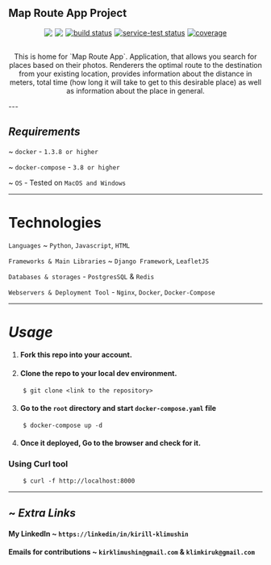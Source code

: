 <div style="text::center"> 
  <h2>Map Route App Project</h2>
</div>

<div class="container badges" 
style="display: flex; justify-content: center; column-gap: 5px; margin-bottom: 30px">

<a href="https://github.com/badges/shields/pulse" alt="Activity">
        <img src="https://img.shields.io/badge/version-1.2.3-blue" /></a>

<a href="https://github.com/badges/shields/pulse" alt="Activity">
        <img src="https://img.shields.io/github/commit-activity/m/badges/shields" /></a>
    
<a href="https://circleci.com/gh/badges/shields/tree/master">
    <img src="https://img.shields.io/circleci/project/github/badges/shields/master" alt="build status">
</a>
    
<a href="https://circleci.com/gh/badges/daily-tests">
    <img src="https://img.shields.io/circleci/project/github/badges/daily-tests?label=service%20tests" alt="service-test status">
</a>

<a href="https://coveralls.io/github/badges/shields">
    <img src="https://img.shields.io/coveralls/github/badges/shields"
            alt="coverage">
</a>

</div>

<p align="center">
  This is home for `Map Route App`. Application, that allows you search for places based on their photos. Renderers the optimal route to the destination from your existing location, provides information about the distance in meters, total time (how long it will take to get to this desirable place) as well as information about the place in general.
</p>
---

## *Requirements*

~ `docker` - `1.3.8 or higher`

~ `docker-compose` - `3.8 or higher`

~ `OS` - Tested on `MacOS and Windows`

---

# Technologies 

`Languages` ~  `Python`, `Javascript`, `HTML`

`Frameworks & Main Libraries` ~ `Django Framework`, `LeafletJS`

`Databases & storages` - `PostgresSQL` & `Redis` 

`Webservers & Deployment Tool` - `Nginx`, `Docker`, `Docker-Compose`

--- 
# *Usage*

1. #### Fork this repo into your account.
2. #### Clone the repo to your local dev environment.
```doctest
    $ git clone <link to the repository>
```
3. #### Go to the `root` directory and start `docker-compose.yaml` file 

```doctest
    $ docker-compose up -d
```
4. #### Once it deployed, Go to the browser and check for it.

### Using Curl tool
```doctest
    $ curl -f http://localhost:8000
```
---
## ~ *Extra Links*

#### My LinkedIn ~ `https://linkedin/in/kirill-klimushin`

#### Emails for contributions ~ `kirklimushin@gmail.com` & `klimkiruk@gmail.com`
